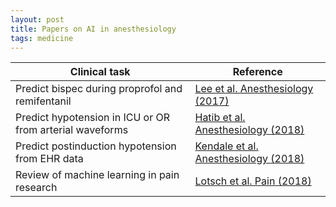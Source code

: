 ```yaml
---
layout: post
title: Papers on AI in anesthesiology
tags: medicine
---
```


| Clinical task | Reference |
| --- 			| ---  		|
| Predict bispec during proprofol and remifentanil | [Lee et al. Anesthesiology (2017)](/papers/lee.pdf) |
| Predict hypotension in ICU or OR from arterial waveforms | [Hatib et al. Anesthesiology (2018)](/papers/hatib.pdf) |
| Predict postinduction hypotension from EHR data | [Kendale et al. Anesthesiology (2018)](/papers/kendale.pdf) |
| Review of machine learning in pain research | [Lotsch et al. Pain (2018)](/papers/lotsch.pdf) |
